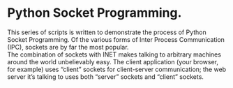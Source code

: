 # Python Socket Programming.
This series of scripts is written to demonstrate the process of Python Socket Programming. 
Of the various forms of Inter Process Communication (IPC), sockets are by far the most popular.  
The combination of sockets with INET makes talking to arbitrary machines around the world unbelievably easy. 
The client application (your browser, for example) uses “client” sockets for client-server communication; the web server it’s talking to uses both “server” sockets and “client” sockets. 
